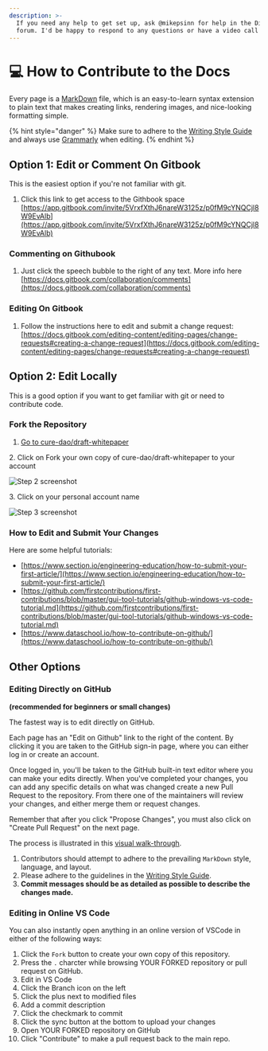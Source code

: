 ```yaml
---
description: >-
  If you need any help to get set up, ask @mikepsinn for help in the Discussions
  forum. I'd be happy to respond to any questions or have a video call with you.
---
```


# 💻 How to Contribute to the Docs

Every page is a [MarkDown](https://guides.github.com/features/mastering-markdown/) file, which is an easy-to-learn syntax extension to plain text that makes creating links, rendering images, and nice-looking formatting simple.

{% hint style="danger" %}
Make sure to adhere to the [Writing Style Guide](style-guide.md) and always use [Grammarly](https://grammarly.com) when editing.
{% endhint %}

## Option 1: Edit or Comment On Gitbook

This is the easiest option if you're not familiar with git.&#x20;

1. Click this link to get access to the Githbook space [https://app.gitbook.com/invite/5VrxfXthJ6nareW3125z/p0fM9cYNQCjl8W9EvAlb](https://app.gitbook.com/invite/5VrxfXthJ6nareW3125z/p0fM9cYNQCjl8W9EvAlb)

### Commenting on Githubook

1. Just click the speech bubble to the right of any text.  More info here [https://docs.gitbook.com/collaboration/comments](https://docs.gitbook.com/collaboration/comments)

### Editing On Gitbook

1. Follow the instructions here to edit and submit a change request: [https://docs.gitbook.com/editing-content/editing-pages/change-requests#creating-a-change-request](https://docs.gitbook.com/editing-content/editing-pages/change-requests#creating-a-change-request)

## Option 2: Edit Locally

This is a good option if you want to get familiar with git or need to contribute code.

### Fork the Repository

1. [Go to cure-dao/draft-whitepaper](https://github.com/cure-dao/draft-whitepaper)

2\. Click on Fork your own copy of cure-dao/draft-whitepaper to your account

![Step 2 screenshot](https://images.tango.us/public/screenshot\_82ba05a9-3700-4493-a2b1-bcafb8638640?crop=focalpoint\&fit=crop\&fp-x=0.8614\&fp-y=0.1040\&fp-z=3.0214\&w=1200\&mark-w=0.2\&mark-pad=0\&mark64=aHR0cHM6Ly9pbWFnZXMudGFuZ28udXMvc3RhdGljL21hZGUtd2l0aC10YW5nby13YXRlcm1hcmsucG5n\&ar=1814%3A904)

3\. Click on your personal account name

![Step 3 screenshot](https://images.tango.us/public/screenshot\_6d9d3f57-7899-446d-8e1e-f4863b28b864?crop=focalpoint\&fit=crop\&fp-x=0.4956\&fp-y=0.2633\&fp-z=1.9253\&w=1200\&mark-w=0.2\&mark-pad=0\&mark64=aHR0cHM6Ly9pbWFnZXMudGFuZ28udXMvc3RhdGljL21hZGUtd2l0aC10YW5nby13YXRlcm1hcmsucG5n\&ar=1814%3A904)

### How to Edit and Submit Your Changes

Here are some helpful tutorials:

* [https://www.section.io/engineering-education/how-to-submit-your-first-article/](https://www.section.io/engineering-education/how-to-submit-your-first-article/)
* [https://github.com/firstcontributions/first-contributions/blob/master/gui-tool-tutorials/github-windows-vs-code-tutorial.md](https://github.com/firstcontributions/first-contributions/blob/master/gui-tool-tutorials/github-windows-vs-code-tutorial.md)
* [https://www.dataschool.io/how-to-contribute-on-github/](https://www.dataschool.io/how-to-contribute-on-github/)

## Other Options

### Editing Directly on GitHub

**(recommended for beginners or small changes)**

The fastest way is to edit directly on GitHub.

Each page has an "Edit on Github" link to the right of the content. By clicking it you are taken to the GitHub sign-in page, where you can either log in or create an account.

Once logged in, you'll be taken to the GitHub built-in text editor where you can make your edits directly. When you've completed your changes, you can add any specific details on what was changed create a new Pull Request to the repository. From there one of the maintainers will review your changes, and either merge them or request changes.

Remember that after you click "Propose Changes", you must also click on "Create Pull Request" on the next page.

The process is illustrated in this [visual walk-through](https://scribehow.com/shared/How\_to\_Write\_a\_Constitution\_In\_a\_Democratic\_Fashion\_\_XPpT\_GzCQC27ouEjEF2oXg).

1. Contributors should attempt to adhere to the prevailing `MarkDown` style, language, and layout.
2. Please adhere to the guidelines in the [Writing Style Guide](style-guide.md).
3. **Commit messages should be as detailed as possible to describe the changes made.**

### Editing in Online VS Code

You can also instantly open anything in an online version of VSCode in either of the following ways:

1. Click the `Fork` button to create your own copy of this repository.
2. Press the `.` charcter while browsing YOUR FORKED repository or pull request on GitHub.
3. Edit in VS Code
4. Click the Branch icon on the left
5. Click the plus next to modified files
6. Add a commit description
7. Click the checkmark to commit
8. Click the sync button at the bottom to upload your changes
9. Open YOUR FORKED repository on GitHub
10. Click "Contribute" to make a pull request back to the main repo.

